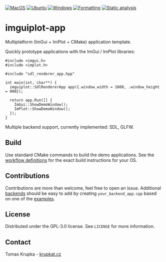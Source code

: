 [![MacOS](https://github.com/krupkat/imguiplot-app/actions/workflows/macos.yml/badge.svg)](https://github.com/krupkat/imguiplot-app/actions/workflows/macos.yml)
[![Ubuntu](https://github.com/krupkat/imguiplot-app/actions/workflows/ubuntu.yml/badge.svg)](https://github.com/krupkat/imguiplot-app/actions/workflows/ubuntu.yml)
[![Windows](https://github.com/krupkat/imguiplot-app/actions/workflows/windows.yml/badge.svg)](https://github.com/krupkat/imguiplot-app/actions/workflows/windows.yml)
[![Formatting](https://github.com/krupkat/imguiplot-app/actions/workflows/clang-format-check.yml/badge.svg)](https://github.com/krupkat/imguiplot-app/actions/workflows/clang-format-check.yml)
[![Static analysis](https://github.com/krupkat/imguiplot-app/actions/workflows/clang-tidy-check.yml/badge.svg)](https://github.com/krupkat/imguiplot-app/actions/workflows/clang-tidy-check.yml)

# imguiplot-app

Multiplatform (ImGui + ImPlot + CMake) application template.

Quickly prototype applications with the ImGui / ImPlot libraries:

```
#include <imgui.h>
#include <implot.h>

#include "sdl_renderer_app.hpp"

int main(int, char**) {
  imguiplot::SdlRendererApp app({.window_width = 1600, .window_height = 900});

  return app.Run([] {
    ImGui::ShowDemoWindow();
    ImPlot::ShowDemoWindow();
  });
}
```

Multiple backend support, currently implemented: SDL, GLFW.

## Build

Use standard CMake commands to build the demo applications. See the [workflow definitions](https://github.com/krupkat/imguiplot-app/tree/main/.github/workflows) for the exact build instructions for your OS.

## Contributions

Contributions are more than welcome, feel free to open an issue. Additional [backends](https://github.com/ocornut/imgui/blob/master/docs/BACKENDS.md) should be easy to add by creating `your_backend_app.cpp` based on one of the [examples](https://github.com/ocornut/imgui/tree/master/examples).

## License

Distributed under the GPL-3.0 license. See `LICENSE` for more information.

## Contact

Tomas Krupka - [krupkat.cz](https://krupkat.cz)
